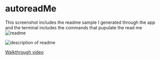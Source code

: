 # autoreadMe
This screenshot includes the readme sample I generated through the app and the terminal includes the commands that pupulate the read me 
![readme](https://github.com/user-attachments/assets/8e3a1a2f-3ca5-4e2f-a47d-f945eb91e8dc)



![description of readme](https://github.com/user-attachments/assets/825bf3a0-ea72-4fbf-b8b3-ddafd6607418)



[Walkthrough video](https://youtu.be/e_5PW5-7TsY)
